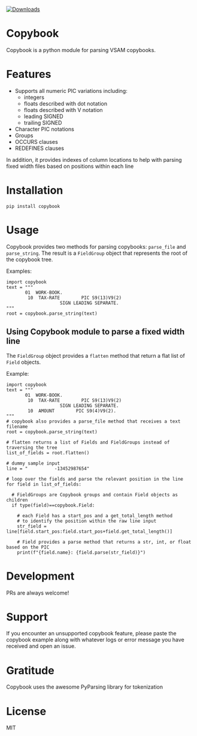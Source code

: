 [![Downloads](https://pepy.tech/badge/copybook)](https://pepy.tech/project/copybook)

# Copybook

Copybook is a python module for parsing VSAM copybooks.

# Features

- Supports all numeric PIC variations including:
  - integers
  - floats described with dot notation
  - floats described with V notation
  - leading SIGNED
  - trailing SIGNED
- Character PIC notations
- Groups
- OCCURS clauses
- REDEFINES clauses

In addition, it provides indexes of column locations to help with parsing fixed width files based on positions within each line

# Installation

```
pip install copybook
```

# Usage

Copybook provides two methods for parsing copybooks: `parse_file` and `parse_string`. The result is a `FieldGroup` object that represents the root of the copybook tree.

Examples:

```
import copybook
text = """
       01  WORK-BOOK.
        10  TAX-RATE        PIC S9(13)V9(2)
                    SIGN LEADING SEPARATE.
"""
root = copybook.parse_string(text)
```

## Using Copybook module to parse a fixed width line

The `FieldGroup` object provides a `flatten` method that return a flat list of `Field` objects.

Example:

```
import copybook
text = """
       01  WORK-BOOK.
        10  TAX-RATE        PIC S9(13)V9(2)
                    SIGN LEADING SEPARATE.
        10  AMOUNT        PIC S9(4)V9(2).
"""
# copybook also provides a parse_file method that receives a text filename
root = copybook.parse_string(text)

# flatten returns a list of Fields and FieldGroups instead of traversing the tree
list_of_fields = root.flatten()

# dummy sample input
line = "          -13452987654"

# loop over the fields and parse the relevant position in the line
for field in list_of_fields:

  # FieldGroups are Copybook groups and contain Field objects as children
  if type(field)==copybook.Field:

    # each Field has a start_pos and a get_total_length method
    # to identify the position within the raw line input
    str_field = line[field.start_pos:field.start_pos+field.get_total_length()]

    # Field provides a parse method that returns a str, int, or float based on the PIC
    print(f"{field.name}: {field.parse(str_field)}")
```

# Development

PRs are always welcome!

# Support

If you encounter an unsupported copybook feature, please paste the copybook example along with whatever logs or error message you have received and open an issue.

# Gratitude

Copybook uses the awesome PyParsing library for tokenization

# License

MIT
